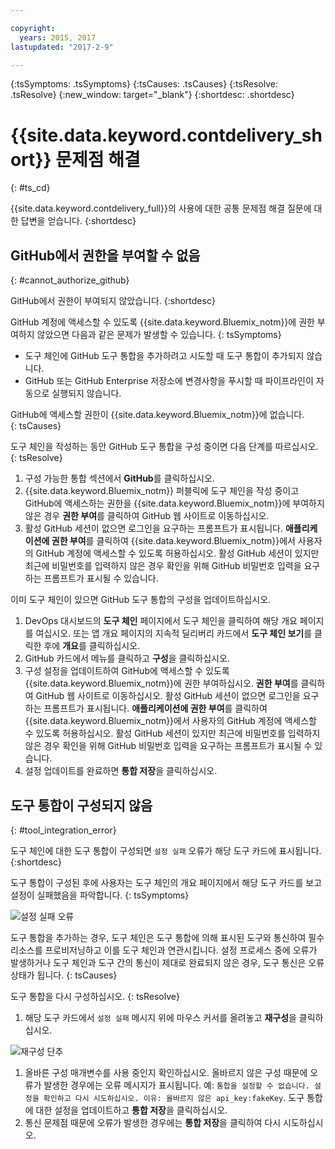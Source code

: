 ```yaml
---

copyright:
  years: 2015, 2017
lastupdated: "2017-2-9"

---
```

<!-- Common attributes used in the template are defined as follows: -->
{:tsSymptoms: .tsSymptoms}
{:tsCauses: .tsCauses}
{:tsResolve: .tsResolve}
{:new_window: target="_blank"}
{:shortdesc: .shortdesc}

# {{site.data.keyword.contdelivery_short}} 문제점 해결
{: #ts_cd}

{{site.data.keyword.contdelivery_full}}의 사용에 대한 공통 문제점 해결 질문에 대한 답변을 얻습니다.
{:shortdesc}


## GitHub에서 권한을 부여할 수 없음
{: #cannot_authorize_github}

GitHub에서 권한이 부여되지 않았습니다.
{:shortdesc}

GitHub 계정에 액세스할 수 있도록 {{site.data.keyword.Bluemix_notm}}에 권한 부여하지 않았으면 다음과 같은 문제가 발생할 수 있습니다.
{: tsSymptoms}

 * 도구 체인에 GitHub 도구 통합을 추가하려고 시도할 때 도구 통합이 추가되지 않습니다. 
 * GitHub 또는 GitHub Enterprise 저장소에 변경사항을 푸시할 때 파이프라인이 자동으로 실행되지 않습니다. 

GitHub에 액세스할 권한이 {{site.data.keyword.Bluemix_notm}}에 없습니다.   
{: tsCauses}
 
도구 체인을 작성하는 동안 GitHub 도구 통합을 구성 중이면 다음 단계를 따르십시오.
{: tsResolve}
 
  1. 구성 가능한 통합 섹션에서 **GitHub**를 클릭하십시오.  
  1. {{site.data.keyword.Bluemix_notm}} 퍼블릭에 도구 체인을 작성 중이고 GitHub에 액세스하는 권한을 {{site.data.keyword.Bluemix_notm}}에 부여하지 않은 경우 **권한 부여**를 클릭하여 GitHub 웹 사이트로 이동하십시오.  
  1. 활성 GitHub 세션이 없으면 로그인을 요구하는 프롬프트가 표시됩니다. **애플리케이션에 권한 부여**를 클릭하여 {{site.data.keyword.Bluemix_notm}}에서 사용자의 GitHub 계정에 액세스할 수 있도록 허용하십시오. 활성 GitHub 세션이 있지만 최근에 비밀번호를 입력하지 않은 경우 확인을 위해 GitHub 비밀번호 입력을 요구하는 프롬프트가 표시될 수 있습니다. 
  
이미 도구 체인이 있으면 GitHub 도구 통합의 구성을 업데이트하십시오. 

 1. DevOps 대시보드의 **도구 체인** 페이지에서 도구 체인을 클릭하여 해당 개요 페이지를 여십시오. 또는 앱 개요 페이지의 지속적 딜리버리 카드에서 **도구 체인 보기**를 클릭한 후에 **개요**를 클릭하십시오. 
 1. GitHub 카드에서 메뉴를 클릭하고 **구성**을 클릭하십시오. 
 1. 구성 설정을 업데이트하여 GitHub에 액세스할 수 있도록 {{site.data.keyword.Bluemix_notm}}에 권한 부여하십시오. **권한 부여**를 클릭하여 GitHub 웹 사이트로 이동하십시오. 활성 GitHub 세션이 없으면 로그인을 요구하는 프롬프트가 표시됩니다. **애플리케이션에 권한 부여**를 클릭하여 {{site.data.keyword.Bluemix_notm}}에서 사용자의 GitHub 계정에 액세스할 수 있도록 허용하십시오. 활성 GitHub 세션이 있지만 최근에 비밀번호를 입력하지 않은 경우 확인을 위해 GitHub 비밀번호 입력을 요구하는 프롬프트가 표시될 수 있습니다. 
 1. 설정 업데이트를 완료하면 **통합 저장**을 클릭하십시오. 


## 도구 통합이 구성되지 않음
{: #tool_integration_error}

도구 체인에 대한 도구 통합이 구성되면 `설정 실패` 오류가 해당 도구 카드에 표시됩니다.
{:shortdesc}

도구 통합이 구성된 후에 사용자는 도구 체인의 개요 페이지에서 해당 도구 카드를 보고 설정이 실패했음을 파악합니다.
{: tsSymptoms}

 ![설정 실패 오류](images/tool_setup_failed.png)
 
도구 통합을 추가하는 경우, 도구 체인은 도구 통합에 의해 표시된 도구와 통신하여 필수 리소스를 프로비저닝하고 이를 도구 체인과 연관시킵니다. 설정 프로세스 중에 오류가 발생하거나 도구 체인과 도구 간의 통신이 제대로 완료되지 않은 경우, 도구 통신은 오류 상태가 됩니다.
{: tsCauses}

도구 통합을 다시 구성하십시오.
{: tsResolve}

1. 해당 도구 카드에서 `설정 실패` 메시지 위에 마우스 커서를 올려놓고 **재구성**을 클릭하십시오. 

 ![재구성 단추](images/tool_reconfigure.png)
 
1. 올바른 구성 매개변수를 사용 중인지 확인하십시오. 올바르지 않은 구성 때문에 오류가 발생한 경우에는 오류 메시지가 표시됩니다. 예: `통합을 설정할 수 없습니다. 설정을 확인하고 다시 시도하십시오. 이유: 올바르지 않은 api_key:fakeKey`. 도구 통합에 대한 설정을 업데이트하고 **통합 저장**을 클릭하십시오. 
1. 통신 문제점 때문에 오류가 발생한 경우에는 **통합 저장**을 클릭하여 다시 시도하십시오. 
